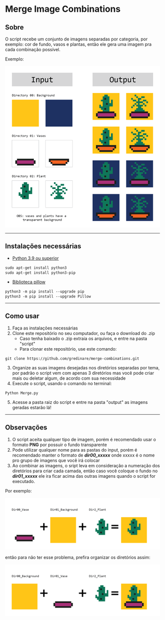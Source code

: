 # Merge Image Combinations

## Sobre

O script recebe um conjunto de imagens separadas por categoria, por exemplo: cor de fundo, vasos e plantas, então ele gera uma imagem pra cada combinação possível.

Exemplo:

<img src="readme/example_00.png" alt="example" width="600px">

---

## Instalações necessárias

- [Python 3.9 ou superior](https://www.python.org)

```
sudo apt-get install python3
sudo apt-get install python3-pip
```

- [Biblioteca pillow](https://pillow.readthedocs.io/en/stable/installation.html)

```
python3 -m pip install --upgrade pip
python3 -m pip install --upgrade Pillow
```

---

## Como usar

1. Faça as instalações necessárias
2. Clone este repositório no seu computador, ou faça o download do .zip
    - Caso tenha baixado o .zip extraia os arquivos, e entre na pasta "script"
    - Para clonar este repositório, use este comando:

```
git clone https://github.com/gredinare/merge-combinations.git
```

3. Organize as suas imagens desejadas nos diretórios separadas por tema, por padrão o script vem com apenas 3 diretórios mas você pode criar mais ou deletar algum, de acordo com sua necessidade
4. Execute o script, usando o comando no terminal:

```
Python Merge.py
```

5. Acesse a pasta raiz do script e entre na pasta "output" as imagens geradas estarão lá!

---

## Observações

1. O script aceita qualquer tipo de imagem, porém é recomendado usar o formato **PNG** por possuir o fundo transparente
2. Pode utilizar qualquer nome para as pastas do input, porém é recomendado manter o formato de ***dir00_xxxxx*** onde xxxxx é o nome pro grupo de imagens que você irá colocar
3. Ao combinar as imagens, o sript leva em consideração a numeração dos diretórios para criar cada camada, então caso você coloque o fundo no ***dir01_xxxxx*** ele ira ficar acima das outras imagens quando o script for executado.

Por exemplo:

<img src="readme/example_01.png" alt="example" width="600px">
<br>

então para não ter esse problema, prefira organizar os diretórios assim:

<img src="readme/example_02.png" alt="example" width="600px">
